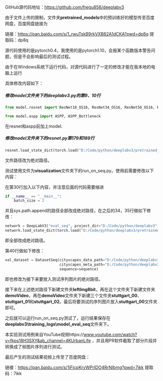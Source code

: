 GitHub源代码地址：https://github.com/fregu856/deeplabv3

由于文件上传的限制，文件夹**pretrained_models**中的预训练好的模型传至百度网盘，百度网盘链接为

链接：https://pan.baidu.com/s/1_rwuTskB9rkVXB82A1dCKA?pwd=dp8q 
提取码：dp8q

源代码使用的是pytorch0.4，我使用的是pytorch1.10，会报某个函数版本警告问题，但是不会影响最后的测试过程。

由于在Windows系统下运行代码，对源代码进行了一定的修改才能在我本地的电脑上运行

具体修改内容如下：

#####  修改model文件夹下的deeplabv3.py的第9、10行

```python
from model.resnet import ResNet18_OS16, ResNet34_OS16, ResNet50_OS16, ResNet101_OS16, ResNet152_OS16, ResNet18_OS8, ResNet34_OS8`

from model.aspp import ASPP, ASPP_Bottleneck
```

在resnet和aspp前加上model.

##### 修改model文件夹下的resnet.py第179和189行

```python
resnet.load_state_dict(torch.load("D:/Code/python/deeplabv3/pretrained_models/resnet/resnet18-5c106cde.pth"))
```

文件路径改为绝对路径。

测试使用文件为**visualization**文件夹下的run\_on\_seq.py。使用前需要修改以下内容：

在第30行加入以下内容，并注意后面的代码需要缩进

```python
if __name__ == "__main__":
    batch_size = 2
```

并且sys.path.append的路径全部改成绝对路径，在之后的34，35行做如下修改：

```python
network = DeepLabV3("eval_seq", project_dir="D:/Code/python/deeplabv3").cuda()
network.load_state_dict(torch.load("D:/Code/python/deeplabv3/pretrained_models/model_13_2_2_2_epoch_580.pth"))
```

即全部改成绝对路径。

第40行做如下修改：

```python
val_dataset = DatasetSeq(cityscapes_data_path="D:/Code/python/deeplabv3/data/cityscapes",
                         cityscapes_meta_path="D:/Code/python/deeplabv3/data/cityscapes",
                         sequence=sequence)
```

即也修改为接下来要放入测试序列图片的绝对路径。

接下来在上述绝对路径下新建文件夹**leftImg8bit**，再在这个文件夹下新建文件夹**demoVideo**，再在**demoVideo**文件夹下新建三个文件夹**stuttgart_00**、**stuttgart_01**和**stuttgart_02**。最后将要测试的序列图片放入**stuttgart_00**文件夹即可。

之后就可以运行run_on_seq.py测试了，运行结果保存在**deeplabv3\training_logs\model_eval_seq**文件夹下。

本实验测试用例来自YouTube视频https://www.youtube.com/watch?v=fkps18H3SXY&ab_channel=4KUrbanLife
，并且用PR软件截取了部分片段并转换成了帧图片序列进行测试。

最后产生的测试结果视频上传至了百度网盘：

链接：https://pan.baidu.com/s/1iFicpKryWPrIDO4RrNIbmg?pwd=7ikk 
提取码：7ikk

